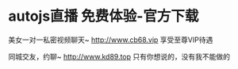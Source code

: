 # autojs直播 免费体验-官方下载


美女一对一私密视频聊天~ <a href="http://www.cb68.vip" rel="nofollow">http://www.cb68.vip</a>  享受至尊VIP待遇 

同城交友，约聊~	<a href="http://www.kd89.top" rel="nofollow">http://www.kd89.top</a> 只有你想说的，没有我不能做的
